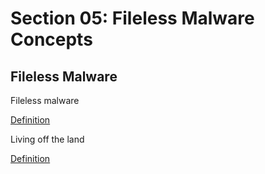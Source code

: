 # Section 05: Fileless Malware Concepts

## Fileless Malware
Fileless malware

[Definition](../../definitions/definitions_F.md#fileless-malware)

Living off the land

[Definition](../../definitions/definitions_L.md#living-off-the-land)
